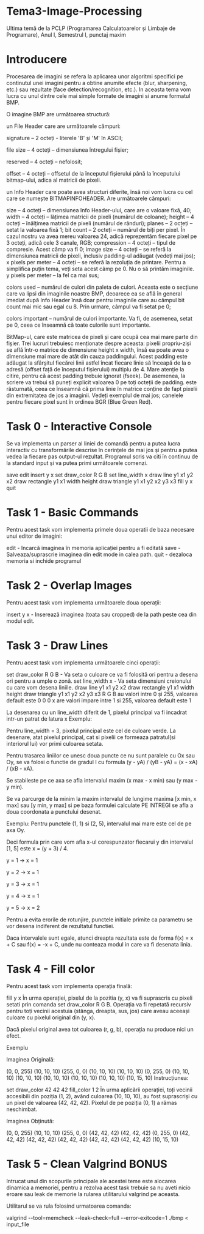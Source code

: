 # Tema3-Image-Processing
Ultima temă de la PCLP (Programarea Calculatoarelor și Limbaje de Programare), Anul I, Semestrul I, punctaj maxim

# Introducere
Procesarea de imagini se refera la aplicarea unor algoritmi specifici pe continutul unei imagini pentru a obtine anumite efecte (blur, sharpening, etc.) sau rezultate (face detection/recognition, etc.). In aceasta tema vom lucra cu unul dintre cele mai simple formate de imagini si anume formatul BMP.

O imagine BMP are următoarea structură:

un File Header care are următoarele câmpuri:

signature – 2 octeți - literele 'B' și 'M' în ASCII;

file size – 4 octeți – dimensiunea întregului fișier;

reserved – 4 octeți – nefolosit;

offset – 4 octeți – offsetul de la începutul fișierului până la începutului bitmap-ului, adica al matricii de pixeli.

un Info Header care poate avea structuri diferite, însă noi vom lucra cu cel care se numește BITMAPINFOHEADER. Are următoarele câmpuri:

size – 4 octeți – dimensiunea Info Header-ului, care are o valoare fixă, 40;
width – 4 octeți – lățimea matricii de pixeli (numărul de coloane);
height – 4 octeți – înălțimea matricii de pixeli (numărul de rânduri);
planes – 2 octeți – setat la valoarea fixă 1;
bit count – 2 octeți – numărul de biți per pixel. În cazul nostru va avea mereu valoarea 24, adică reprezentăm fiecare pixel pe 3 octeți, adică cele 3 canale, RGB;
compression – 4 octeți – tipul de compresie. Acest câmp va fi 0;
image size – 4 octeți – se referă la dimensiunea matricii de pixeli, inclusiv padding-ul adăugat (vedeți mai jos);
x pixels per meter – 4 octeți – se referă la rezoluția de printare. Pentru a simplifica puțin tema, veți seta acest câmp pe 0. Nu o să printăm imaginile.
y pixels per meter – la fel ca mai sus;

colors used – numărul de culori din paleta de culori. Aceasta este o secțiune care va lipsi din imaginile noastre BMP, deoarece ea se află în general imediat după Info Header însă doar pentru imaginile care au câmpul bit count mai mic sau egal cu 8. Prin urmare, câmpul va fi setat pe 0;

colors important – numărul de culori importante. Va fi, de asemenea, setat pe 0, ceea ce înseamnă că toate culorile sunt importante.

BitMap-ul, care este matricea de pixeli și care ocupă cea mai mare parte din fișier. Trei lucruri trebuiesc menționate despre aceasta:
pixelii propriu-ziși se află într-o matrice de dimensiune height x width, însă ea poate avea o dimensiune mai mare de atât din cauza paddingului. Acest padding este adăugat la sfârșitul fiecărei linii astfel încat fiecare linie să înceapă de la o adresă (offset față de începutul fișierului) multiplu de 4. Mare atenție la citire, pentru că acest padding trebuie ignorat (fseek). De asemenea, la scriere va trebui să puneți explicit valoarea 0 pe toți octeții de padding.
este răsturnată, ceea ce înseamnă că prima linie în matrice conține de fapt pixelii din extremitatea de jos a imaginii. Vedeți exemplul de mai jos;
canelele pentru fiecare pixel sunt în ordinea BGR (Blue Green Red).

# Task 0 - Interactive Console
Se va implementa un parser al liniei de comandă pentru a putea lucra interactiv cu transformările descrise în cerințele de mai jos și pentru a putea vedea la fiecare pas output-ul rezultat. Programul scris va citi în continuu de la standard input și va putea primi următoarele comenzi.

save <path>
edit <path>
insert <path> y x
set draw_color R G B
set line_width x
draw line y1 x1 y2 x2
draw rectangle y1 x1 width height
draw triangle y1 x1 y2 x2 y3 x3
fill y x
quit

# Task 1 - Basic Commands
Pentru acest task vom implementa primele doua operatii de baza necesare unui editor de imagini:

edit <path> - Incarcă imaginea în memoria aplicației pentru a fi editată
save <path> - Salveaza/suprascrie imaginea din edit mode in calea path.
quit - dezaloca memoria si inchide programul
  
# Task 2 - Overlap Images
Pentru acest task vom implementa următoarele doua operații:

insert <path> y x - Inserează imaginea (toata sau cropped) de la path peste cea din modul edit.
  
# Task 3 - Draw Lines
Pentru acest task vom implementa următoarele cinci operații:

set draw_color R G B - Va seta o culoare ce va fi folosită ori pentru a desena ori pentru a umple o zonă.
set line_width x - Va seta dimensiuni creionului cu care vom desena liniile.
draw line y1 x1 y2 x2
draw rectangle y1 x1 width height
draw triangle y1 x1 y2 x2 y3 x3
R G B au valori intre 0 și 255, valoarea default este 0 0 0
x are valori impare intre 1 si 255, valoarea default este 1

La desenarea cu un line_width diferit de 1, pixelul principal va fi incadrat intr-un patrat de latura x
Exemplu:



Pentru line_width = 3, pixelul principal este cel de culoare verde. La desenare, atat pixelul principal, cat si pixelii ce formeaza patratul(si interiorul lui) vor primi culoarea setata.

Pentru trasarea liniilor ce unesc doua puncte ce nu sunt paralele cu Ox sau Oy, se va folosi o functie de gradul I cu formula
(y - yA) / (yB - yA) = (x - xA) / (xB - xA).

Se stabileste pe ce axa se afla intervalul maxim (x max - x min) sau (y max - y min).

Se va parcurge de la minim la maxim intervalul de lungime maxima [x min, x max] sau [y min, y max] si pe baza formulei calculate PE INTREGI se afla a doua coordonata a punctului desenat.

Exemplu:
Pentru punctele (1, 1) si (2, 5), intervalul mai mare este cel de pe axa Oy.

Deci formula prin care vom afla x-ul corespunzator fiecarui y din intervalul [1, 5] este x = (y + 3) / 4.

y = 1 → x = 1

y = 2 → x = 1

y = 3 → x = 1

y = 4 → x = 1

y = 5 → x = 2

Pentru a evita erorile de rotunjire, punctele initiale primite ca parametru se vor desena indiferent de rezultatul functiei.

Daca intervalele sunt egale, atunci dreapta rezultata este de forma f(x) = x + C sau f(x) = -x + C, unde nu conteaza modul in care va fi desenata linia.
  
# Task 4 - Fill color
Pentru acest task vom implementa operația finală:

fill y x
În urma operației, pixelul de la pozitia (y, x) va fi suprascris cu pixeli setati prin comanda set draw_color R G B. Operația va fi repetată recursiv pentru toți vecinii acestuia (stânga, dreapta, sus, jos) care aveau aceeași culoare cu pixelul original din (y, x).

Dacă pixelul original avea tot culoarea (r, g, b), operația nu produce nici un efect.

Exemplu

Imaginea Originală:

(0, 0, 255) (10, 10, 10) (255, 0, 0)    (10, 10, 10)
(10, 10, 10) (0, 255, 0) (10, 10, 10)  (10, 10, 10)
(10, 10, 10) (10, 10, 10) (10, 10, 10) (10, 15, 10)
Instrucțiunea:

set draw_color 42 42 42
fill_color 1 2
În urma aplicării operației, toți vecinii accesibili din poziția (1, 2), având culoarea (10, 10, 10), au fost suprascriși cu un pixel de valoarea (42, 42, 42). Pixelul de pe poziția (0, 1) a rămas neschimbat.

Imaginea Obținută:

(0, 0, 255)  (10, 10, 10)  (255, 0, 0)  (42, 42, 42)
(42, 42, 42) (0, 255, 0)  (42, 42, 42) (42, 42, 42)
(42, 42, 42) (42, 42, 42) (42, 42, 42) (10, 15, 10)
  
# Task 5 - Clean Valgrind BONUS
Intrucat unul din scopurile principale ale acestei teme este alocarea dinamica a memoriei, pentru a rezolva acest task trebuie sa nu aveti nicio eroare sau leak de memorie la rularea utilitarului valgrind pe aceasta.

Utilitarul se va rula folosind urmatoarea comanda:

 valgrind --tool=memcheck --leak-check=full --error-exitcode=1 ./bmp < input_file 

